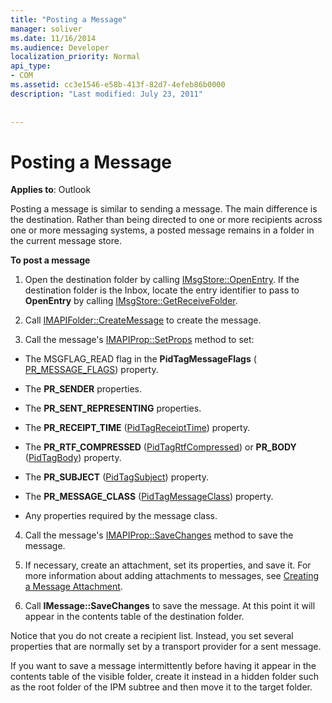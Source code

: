 ```yaml
---
title: "Posting a Message"
manager: soliver
ms.date: 11/16/2014
ms.audience: Developer
localization_priority: Normal
api_type:
- COM
ms.assetid: cc3e1546-e58b-413f-82d7-4efeb86b0000
description: "Last modified: July 23, 2011"
 
 
---
```


# Posting a Message

  
  
**Applies to**: Outlook 
  
Posting a message is similar to sending a message. The main difference is the destination. Rather than being directed to one or more recipients across one or more messaging systems, a posted message remains in a folder in the current message store.
  
 **To post a message**
  
1. Open the destination folder by calling [IMsgStore::OpenEntry](imsgstore-openentry.md). If the destination folder is the Inbox, locate the entry identifier to pass to **OpenEntry** by calling [IMsgStore::GetReceiveFolder](imsgstore-getreceivefolder.md). 
    
2. Call [IMAPIFolder::CreateMessage](imapifolder-createmessage.md) to create the message. 
    
3. Call the message's [IMAPIProp::SetProps](imapiprop-setprops.md) method to set: 
    
  - The MSGFLAG_READ flag in the **PidTagMessageFlags** ( [PR_MESSAGE_FLAGS](pidtagmessageflags-canonical-property.md)) property.
    
  - The **PR_SENDER** properties. 
    
  - The **PR_SENT_REPRESENTING** properties. 
    
  - The **PR_RECEIPT_TIME** ([PidTagReceiptTime](pidtagreceipttime-canonical-property.md)) property.
    
  - The **PR_RTF_COMPRESSED** ([PidTagRtfCompressed](pidtagrtfcompressed-canonical-property.md)) or **PR_BODY** ([PidTagBody](pidtagbody-canonical-property.md)) property.
    
  - The **PR_SUBJECT** ([PidTagSubject](pidtagsubject-canonical-property.md)) property.
    
  - The **PR_MESSAGE_CLASS** ([PidTagMessageClass](pidtagmessageclass-canonical-property.md)) property.
    
  - Any properties required by the message class.
    
4. Call the message's [IMAPIProp::SaveChanges](imapiprop-savechanges.md) method to save the message. 
    
5. If necessary, create an attachment, set its properties, and save it. For more information about adding attachments to messages, see [Creating a Message Attachment](creating-a-message-attachment.md).
    
6. Call **IMessage::SaveChanges** to save the message. At this point it will appear in the contents table of the destination folder. 
    
Notice that you do not create a recipient list. Instead, you set several properties that are normally set by a transport provider for a sent message. 
  
If you want to save a message intermittently before having it appear in the contents table of the visible folder, create it instead in a hidden folder such as the root folder of the IPM subtree and then move it to the target folder. 
  

